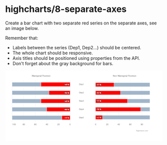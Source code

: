 # highcharts/8-separate-axes

Create a bar chart with two separate red series on the separate axes, see an image below.

Remember that:

- Labels between the series (Dep1, Dep2...) should be centered.
- The whole chart should be responsive.
- Axis titles should be positioned using properties from the API.
- Don't forget about the gray background for bars.

![exercise-4.PNG](exercise-4.PNG)
